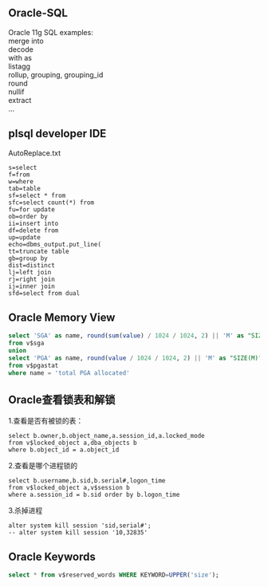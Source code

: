 ## Oracle-SQL
Oracle 11g SQL examples:  
merge into  
decode  
with as  
listagg  
rollup, grouping, grouping_id  
round  
nullif  
extract  
...

## plsql developer IDE
AutoReplace.txt
```
s=select
f=from
w=where
tab=table
sf=select * from
sfc=select count(*) from
fu=for update
ob=order by
ii=insert into
df=delete from
up=update
echo=dbms_output.put_line(
tt=truncate table
gb=group by
dist=distinct
lj=left join
rj=right join
ij=inner join
sfd=select from dual
```

## Oracle Memory View
```SQL
select 'SGA' as name, round(sum(value) / 1024 / 1024, 2) || 'M' as "SIZE(M)"
from v$sga
union
select 'PGA' as name, round(value / 1024 / 1024, 2) || 'M' as "SIZE(M)"
from v$pgastat
where name = 'total PGA allocated'
```

## Oracle查看锁表和解锁
1.查看是否有被锁的表：
```
select b.owner,b.object_name,a.session_id,a.locked_mode
from v$locked_object a,dba_objects b
where b.object_id = a.object_id
```
2.查看是哪个进程锁的
```
select b.username,b.sid,b.serial#,logon_time
from v$locked_object a,v$session b
where a.session_id = b.sid order by b.logon_time
```
3.杀掉进程
```
alter system kill session 'sid,serial#';
-- alter system kill session '10,32835'
```
## Oracle Keywords
```SQL
select * from v$reserved_words WHERE KEYWORD=UPPER('size');
```
